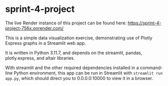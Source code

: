 # sprint-4-project

The live Render instance of this project can be found here:
https://sprint-4-project-756x.onrender.com/

This is a simple data visualization exercise, demonstrating use of Plotly Express graphs in a Streamlit web app.

It is written in Python 3.11.7, and depends on the streamlit, pandas, plotly.express, and altair libraries.

With streamlit and the other required dependencies installed in a command-line Python environment, this app can be run in Streamlit with `streamlit run app.py`, which should direct you to 0.0.0.0:10000 to view it in a browser.